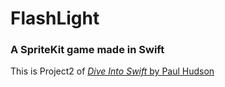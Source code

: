 # FlashLight

### A SpriteKit game made in Swift

This is Project2 of [*Dive Into Swift* by Paul Hudson](https://www.hackingwithswift.com/store/dive-into-spritekit "Dive Into SpriteKit on HackingWithSwift")

